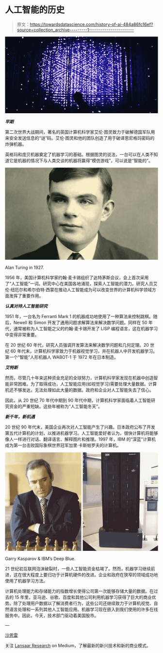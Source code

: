 # 人工智能的历史

> 原文：<https://towardsdatascience.com/history-of-ai-484a86fc16ef?source=collection_archive---------1----------------------->

![](img/2dc0ecc231ca4d743183248847fc57b2.png)

***早期***

第二次世界大战期间，著名的英国计算机科学家艾伦·图灵致力于破解德国军队用来安全发送信息的“谜”码。艾伦·图灵和他的团队创造了用于破译恩尼格玛密码的炸弹机器。

英格玛和庞贝机器奠定了机器学习的基础。根据图灵的说法，一台可以在人类不知道它是机器的情况下与人类交谈的机器将赢得“模仿游戏”，可以说是“智能的”。

![](img/321255ceb949413abaae59006e8f9914.png)

Alan Turing in 1927.

1956 年，美国计算机科学家约翰·麦卡锡组织了达特茅斯会议，会上首次采用了“人工智能”一词。研究中心在美国各地涌现，探索人工智能的潜力。研究人员艾伦·纽厄尔和希尔伯特·西蒙在推动人工智能成为可以改变世界的计算机科学领域方面发挥了重要作用。

***认真对待人工智能研究***

1951 年，一台名为 Ferranti Mark 1 的机器成功地使用了一种算法来控制跳棋。随后，Newell 和 Simon 开发了通用问题求解算法来解决数学问题。同样在 50 年代，通常被称为人工智能之父的约翰·麦卡锡开发了 LISP 编程语言，这在机器学习中变得非常重要。

在 20 世纪 60 年代，研究人员强调开发算法来解决数学问题和几何定理。20 世纪 60 年代末，计算机科学家致力于机器视觉学习，并在机器人中开发机器学习。第一个“智能”人形机器人 WABOT-1 于 1972 年在日本制造。

***艾特斯***

然而，尽管几十年来这种资金充足的全球努力，计算机科学家发现在机器中创造智能非常困难。为了取得成功，人工智能应用(如视觉学习)需要处理大量数据。计算机还不够发达，无法处理如此大量的数据。政府和企业对人工智能失去了信心。

因此，从 20 世纪 70 年代中期到 90 年代中期，计算机科学家面临着人工智能研究资金的严重短缺。这些年被称为“人工智能冬天”。

***新千年，新机遇***

20 世纪 90 年代末，美国企业再次对人工智能产生了兴趣。日本政府公布了开发第五代计算机的计划，以推进机器学习。人工智能爱好者认为，很快计算机将能够像人一样进行对话、翻译语言、解释图片和推理。1997 年，IBM 的“深蓝”计算机成为第一台击败国际象棋世界冠军加里·卡斯帕罗夫的计算机。

![](img/5e0fb2db29b31765d1fc3b8cc27391e0.png)

Garry Kasparov & IBM’s Deep Blue.

21 世纪初互联网泡沫破裂时，一些人工智能资金枯竭了。然而，机器学习继续前进，这在很大程度上要归功于计算机硬件的改进。企业和政府在狭窄的领域成功地使用了机器学习方法。

计算机处理能力和存储能力的指数增长使得公司第一次能够存储大量的数据。在过去的 15 年里，亚马逊、谷歌、百度和其他公司利用机器学习获得了巨大的商业优势。除了处理用户数据以了解消费者行为，这些公司还继续致力于计算机视觉、自然语言处理和一系列其他人工智能应用。机器学习现在嵌入到我们使用的许多在线服务中。因此，今天，技术部门驱动着美国股市。

—

[沙恩雷](http://www.shaanray.com)

关注 [Lansaar Research](https://medium.com/lansaar) on Medium，了解最新的新兴技术和新的商业模式。